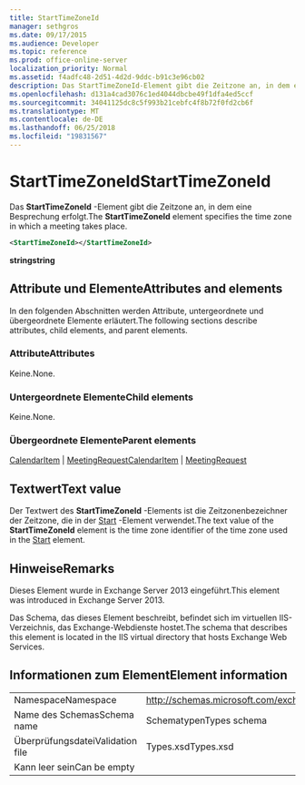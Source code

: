 ```yaml
---
title: StartTimeZoneId
manager: sethgros
ms.date: 09/17/2015
ms.audience: Developer
ms.topic: reference
ms.prod: office-online-server
localization_priority: Normal
ms.assetid: f4adfc48-2d51-4d2d-9ddc-b91c3e96cb02
description: Das StartTimeZoneId-Element gibt die Zeitzone an, in dem eine Besprechung erfolgt.
ms.openlocfilehash: d131a4cad3076c1ed4044dbcbe49f1dfa4ed5ccf
ms.sourcegitcommit: 34041125dc8c5f993b21cebfc4f8b72f0fd2cb6f
ms.translationtype: MT
ms.contentlocale: de-DE
ms.lasthandoff: 06/25/2018
ms.locfileid: "19831567"
---
```

# <a name="starttimezoneid"></a><span data-ttu-id="50fe5-103">StartTimeZoneId</span><span class="sxs-lookup"><span data-stu-id="50fe5-103">StartTimeZoneId</span></span>

<span data-ttu-id="50fe5-104">Das **StartTimeZoneId** -Element gibt die Zeitzone an, in dem eine Besprechung erfolgt.</span><span class="sxs-lookup"><span data-stu-id="50fe5-104">The **StartTimeZoneId** element specifies the time zone in which a meeting takes place.</span></span> 
  
```XML
<StartTimeZoneId></StartTimeZoneId>
```

<span data-ttu-id="50fe5-105">**string**</span><span class="sxs-lookup"><span data-stu-id="50fe5-105">**string**</span></span>

## <a name="attributes-and-elements"></a><span data-ttu-id="50fe5-106">Attribute und Elemente</span><span class="sxs-lookup"><span data-stu-id="50fe5-106">Attributes and elements</span></span>

<span data-ttu-id="50fe5-107">In den folgenden Abschnitten werden Attribute, untergeordnete und übergeordnete Elemente erläutert.</span><span class="sxs-lookup"><span data-stu-id="50fe5-107">The following sections describe attributes, child elements, and parent elements.</span></span>
  
### <a name="attributes"></a><span data-ttu-id="50fe5-108">Attribute</span><span class="sxs-lookup"><span data-stu-id="50fe5-108">Attributes</span></span>

<span data-ttu-id="50fe5-109">Keine.</span><span class="sxs-lookup"><span data-stu-id="50fe5-109">None.</span></span>
  
### <a name="child-elements"></a><span data-ttu-id="50fe5-110">Untergeordnete Elemente</span><span class="sxs-lookup"><span data-stu-id="50fe5-110">Child elements</span></span>

<span data-ttu-id="50fe5-111">Keine.</span><span class="sxs-lookup"><span data-stu-id="50fe5-111">None.</span></span>
  
### <a name="parent-elements"></a><span data-ttu-id="50fe5-112">Übergeordnete Elemente</span><span class="sxs-lookup"><span data-stu-id="50fe5-112">Parent elements</span></span>

<span data-ttu-id="50fe5-113">[CalendarItem](calendaritem.md) | [MeetingRequest](meetingrequest.md)</span><span class="sxs-lookup"><span data-stu-id="50fe5-113">[CalendarItem](calendaritem.md) | [MeetingRequest](meetingrequest.md)</span></span>
  
## <a name="text-value"></a><span data-ttu-id="50fe5-114">Textwert</span><span class="sxs-lookup"><span data-stu-id="50fe5-114">Text value</span></span>

<span data-ttu-id="50fe5-115">Der Textwert des **StartTimeZoneId** -Elements ist die Zeitzonenbezeichner der Zeitzone, die in der [Start](start.md) -Element verwendet.</span><span class="sxs-lookup"><span data-stu-id="50fe5-115">The text value of the **StartTimeZoneId** element is the time zone identifier of the time zone used in the [Start](start.md) element.</span></span> 
  
## <a name="remarks"></a><span data-ttu-id="50fe5-116">Hinweise</span><span class="sxs-lookup"><span data-stu-id="50fe5-116">Remarks</span></span>

<span data-ttu-id="50fe5-117">Dieses Element wurde in Exchange Server 2013 eingeführt.</span><span class="sxs-lookup"><span data-stu-id="50fe5-117">This element was introduced in Exchange Server 2013.</span></span>
  
<span data-ttu-id="50fe5-118">Das Schema, das dieses Element beschreibt, befindet sich im virtuellen IIS-Verzeichnis, das Exchange-Webdienste hostet.</span><span class="sxs-lookup"><span data-stu-id="50fe5-118">The schema that describes this element is located in the IIS virtual directory that hosts Exchange Web Services.</span></span>
  
## <a name="element-information"></a><span data-ttu-id="50fe5-119">Informationen zum Element</span><span class="sxs-lookup"><span data-stu-id="50fe5-119">Element information</span></span>

|||
|:-----|:-----|
|<span data-ttu-id="50fe5-120">Namespace</span><span class="sxs-lookup"><span data-stu-id="50fe5-120">Namespace</span></span>  <br/> |http://schemas.microsoft.com/exchange/services/2006/types  <br/> |
|<span data-ttu-id="50fe5-121">Name des Schemas</span><span class="sxs-lookup"><span data-stu-id="50fe5-121">Schema name</span></span>  <br/> |<span data-ttu-id="50fe5-122">Schematypen</span><span class="sxs-lookup"><span data-stu-id="50fe5-122">Types schema</span></span>  <br/> |
|<span data-ttu-id="50fe5-123">Überprüfungsdatei</span><span class="sxs-lookup"><span data-stu-id="50fe5-123">Validation file</span></span>  <br/> |<span data-ttu-id="50fe5-124">Types.xsd</span><span class="sxs-lookup"><span data-stu-id="50fe5-124">Types.xsd</span></span>  <br/> |
|<span data-ttu-id="50fe5-125">Kann leer sein</span><span class="sxs-lookup"><span data-stu-id="50fe5-125">Can be empty</span></span>  <br/> ||
   


